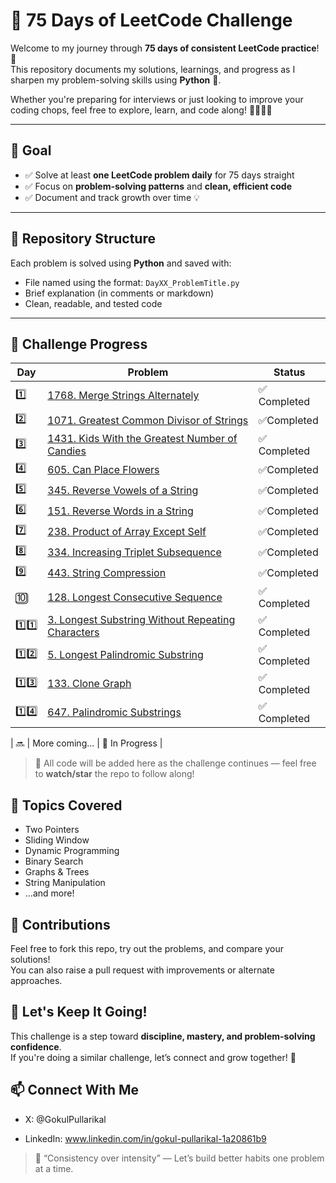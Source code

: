 # 🧠 75 Days of LeetCode Challenge

Welcome to my journey through **75 days of consistent LeetCode practice**! 🚀  
This repository documents my solutions, learnings, and progress as I sharpen my problem-solving skills using **Python** 🐍.

Whether you're preparing for interviews or just looking to improve your coding chops, feel free to explore, learn, and code along! 👨‍💻👩‍💻

---

## 🎯 Goal

- ✅ Solve at least **one LeetCode problem daily** for 75 days straight  
- ✅ Focus on **problem-solving patterns** and **clean, efficient code**  
- ✅ Document and track growth over time 💡

---

## 📂 Repository Structure

Each problem is solved using **Python** and saved with:

- File named using the format: `DayXX_ProblemTitle.py`
- Brief explanation (in comments or markdown)
- Clean, readable, and tested code

---

## 🚧 Challenge Progress

| Day | Problem | Status |
|-----|---------|--------|
| 1️⃣ | [1768. Merge Strings Alternately](https://leetcode.com/problems/merge-strings-alternately/) |✅ Completed |
| 2️⃣ | [1071. Greatest Common Divisor of Strings](https://leetcode.com/problems/greatest-common-divisor-of-strings) |✅Completed|
| 3️⃣ | [1431. Kids With the Greatest Number of Candies ](https://leetcode.com/problems/kids-with-the-greatest-number-of-candies/)|✅ Completed |
| 4️⃣ | [  605. Can Place Flowers](https://leetcode.com/problems/can-place-flowers/description)|✅Completed|
| 5️⃣ | [ 345. Reverse Vowels of a String](https://leetcode.com/problems/reverse-vowels-of-a-string/description)|✅Completed|
| 6️⃣ | [ 151. Reverse Words in a String](https://leetcode.com/problems/reverse-words-in-a-string/description)|✅Completed|
| 7️⃣ | [ 238. Product of Array Except Self](https://leetcode.com/problems/product-of-array-except-self/description)|✅Completed|
| 8️⃣ | [ 334. Increasing Triplet Subsequence](https://leetcode.com/problems/increasing-triplet-subsequence/description)|✅Completed|
| 9️⃣ | [ 443. String Compression](https://leetcode.com/problems/string-compression/description)|✅Completed|
| 🔟 | [128. Longest Consecutive Sequence](https://leetcode.com/problems/longest-consecutive-sequence/description) | ✅ Completed|
| 1️⃣1️⃣ | [3. Longest Substring Without Repeating Characters](https://leetcode.com/problems/longest-substring-without-repeating-characters/) | ✅ Completed |
| 1️⃣2️⃣ | [5. Longest Palindromic Substring](https://leetcode.com/problems/longest-palindromic-substring/) | ✅ Completed |
| 1️⃣3️⃣ | [133. Clone Graph](https://leetcode.com/problems/clone-graph/) | ✅ Completed |
| 1️⃣4️⃣ | [647. Palindromic Substrings](https://leetcode.com/problems/palindromic-substrings/) | ✅ Completed |





| 🔜 | More coming... | 🚧 In Progress |

> 📌 All code will be added here as the challenge continues — feel free to **watch/star** the repo to follow along!

## 📌 Topics Covered 

- Two Pointers  
- Sliding Window  
- Dynamic Programming  
- Binary Search  
- Graphs & Trees  
- String Manipulation  
- …and more!

## 🤝 Contributions

Feel free to fork this repo, try out the problems, and compare your solutions!  
You can also raise a pull request with improvements or alternate approaches.

## 🏁 Let's Keep It Going!

This challenge is a step toward **discipline, mastery, and problem-solving confidence**.  
If you're doing a similar challenge, let’s connect and grow together! 🌱


## 📫 Connect With Me
- X: @GokulPullarikal

- LinkedIn: www.linkedin.com/in/gokul-pullarikal-1a20861b9

> 💬 “Consistency over intensity” — Let’s build better habits one problem at a time.

